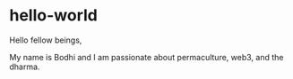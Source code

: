 # hello-world

Hello fellow beings,

My name is Bodhi and I am passionate about permaculture, web3, and the dharma. 
